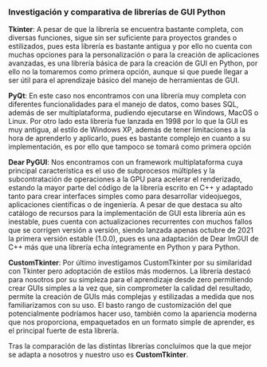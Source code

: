 ### Investigación y comparativa de librerías de GUI Python

**Tkinter**: A pesar de que la librería se encuentra bastante completa, con diversas funciones, sigue sin ser suficiente para proyectos grandes o estilizados, pues esta librería es bastante antigua y por ello no cuenta con muchas opciones para la personalización o para la creación de aplicaciones avanzadas, es una librería básica de para la creación de GUI en Python, por ello no la tomaremos como primera opción, aunque si que puede llegar a ser útil para el aprendizaje básico del manejo de herramientas de GUI.

**PyQt**: En este caso nos encontramos con una librería muy completa con diferentes funcionalidades para el manejo de datos, como bases SQL, además de ser multiplataforma, pudiendo ejecutarse en Windows, MacOS o Linux. Por otro lado esta librería fue lanzada en 1998 por lo que la GUI es muy antigua, al estilo de Windows XP, además de tener limitaciones a la hora de aprenderlo y aplicarlo, pues es bastante complejo en cuanto a su implementación, es por ello que tampoco se tomará como primera opción

**Dear PyGUI**: Nos encontramos con un framework multiplataforma cuya principal característica es el uso de subprocesos múltiples y la subcontratación de operaciones a la GPU para acelerar el renderizado, estando la mayor parte del código de la librería escrito en C++ y adaptado tanto para crear interfaces simples como para desarrollar videojuegos, aplicaciones científicas o de ingeniería. A pesar de que destaca su alto catálogo de recursos para la implementación de GUI esta librería aún es inestable, pues cuenta con actualizaciones recurrentes con muchos fallos que se corrigen versión a versión, siendo lanzada apenas octubre de 2021 la primera versión estable (1.0.0), pues es una adaptación de Dear ImGUI de C++ más que una librería echa íntegramente en Python y para Python.

**CustomTkinter**: Por último investigamos CustomTkinter por su similaridad con Tkinter pero adoptación de estilos más modernos. La librería destacó para nosotros por su simpleza para el aprendizaje desde zero permitiendo crear GUIs simples a la vez que, sin comprometer la calidad del resultado, permite la creación de GUIs más complejas y estilizadas a medida que nos familiarizamos con su uso. El basto rango de customización del que potencialmente podríamos hacer uso, también como la apariencia moderna que nos proporciona, empaquetados en un formato simple de aprender, es el principal fuerte de esta librería.

Tras la comparación de las distintas librerías concluímos que la que mejor se adapta a nosotros y nuestro uso es **CustomTkinter**.

